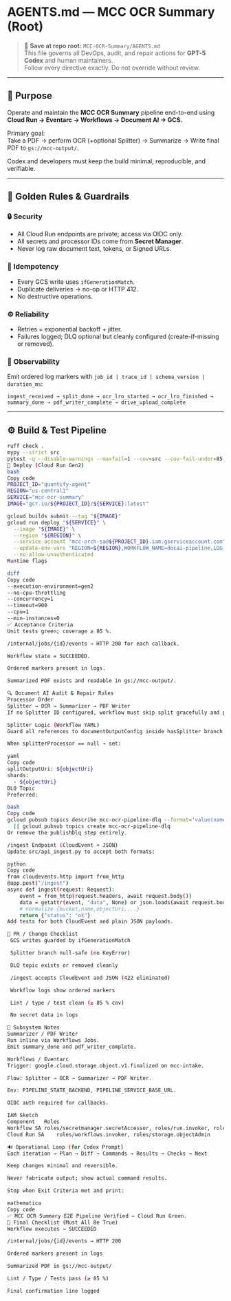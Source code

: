 # AGENTS.md — MCC OCR Summary (Root)

> 📍 **Save at repo root:** `MCC-OCR-Summary/AGENTS.md`  
> This file governs all DevOps, audit, and repair actions for **GPT-5 Codex** and human maintainers.  
> Follow every directive exactly. Do not override without review.

---

## 🎯 Purpose
Operate and maintain the **MCC OCR Summary** pipeline end-to-end using  
**Cloud Run → Eventarc → Workflows → Document AI → GCS.**

Primary goal:  
Take a PDF → perform OCR (+optional Splitter) → Summarize → Write final PDF to `gs://mcc-output/`.

Codex and developers must keep the build minimal, reproducible, and verifiable.

---

## 🧭 Golden Rules & Guardrails
### 🔒 Security
- All Cloud Run endpoints are private; access via OIDC only.
- All secrets and processor IDs come from **Secret Manager**.
- Never log raw document text, tokens, or Signed URLs.

### 🔁 Idempotency
- Every GCS write uses `ifGenerationMatch`.
- Duplicate deliveries → no-op or HTTP 412.
- No destructive operations.

### ⚙️ Reliability
- Retries = exponential backoff + jitter.  
- Failures logged; DLQ optional but cleanly configured (create-if-missing or removed).

### 🧩 Observability
Emit ordered log markers with `job_id | trace_id | schema_version | duration_ms`:

`ingest_received → split_done → ocr_lro_started → ocr_lro_finished → summary_done → pdf_writer_complete → drive_upload_complete`

---

## ⚙️ Build & Test Pipeline
```bash
ruff check .
mypy --strict src
pytest -q --disable-warnings --maxfail=1 --cov=src --cov-fail-under=85
🚀 Deploy (Cloud Run Gen2)
bash
Copy code
PROJECT_ID="quantify-agent"
REGION="us-central1"
SERVICE="mcc-ocr-summary"
IMAGE="gcr.io/${PROJECT_ID}/${SERVICE}:latest"

gcloud builds submit --tag "${IMAGE}"
gcloud run deploy "${SERVICE}" \
  --image "${IMAGE}" \
  --region "${REGION}" \
  --service-account "mcc-orch-sa@${PROJECT_ID}.iam.gserviceaccount.com" \
  --update-env-vars "REGION=${REGION},WORKFLOW_NAME=docai-pipeline,LOG_LEVEL=INFO" \
  --no-allow-unauthenticated
Runtime flags

diff
Copy code
--execution-environment=gen2
--no-cpu-throttling
--concurrency=1
--timeout=900
--cpu=1
--min-instances=0
✅ Acceptance Criteria
Unit tests green; coverage ≥ 85 %.

/internal/jobs/{id}/events → HTTP 200 for each callback.

Workflow state = SUCCEEDED.

Ordered markers present in logs.

Summarized PDF exists and readable in gs://mcc-output/.

🔍 Document AI Audit & Repair Rules
Processor Order
Splitter → OCR → Summarizer → PDF Writer
If no Splitter ID configured, workflow must skip split gracefully and pass objectUri directly to OCR.

Splitter Logic (Workflow YAML)
Guard all references to documentOutputConfig inside hasSplitter branch.

When splitterProcessor == null → set:

yaml
Copy code
splitOutputUri: ${objectUri}
shards:
  - ${objectUri}
DLQ Topic
Preferred:

bash
Copy code
gcloud pubsub topics describe mcc-ocr-pipeline-dlq --format='value(name)' \
  || gcloud pubsub topics create mcc-ocr-pipeline-dlq
Or remove the publishDlq step entirely.

/ingest Endpoint (CloudEvent + JSON)
Update src/api_ingest.py to accept both formats:

python
Copy code
from cloudevents.http import from_http
@app.post("/ingest")
async def ingest(request: Request):
    event = from_http(request.headers, await request.body())
    data = getattr(event, "data", None) or json.loads(await request.body())
    # normalize {bucket,name,objectUri,...}
    return {"status": "ok"}
Add tests for both CloudEvent and plain JSON payloads.

🧾 PR / Change Checklist
 GCS writes guarded by ifGenerationMatch

 Splitter branch null-safe (no KeyError)

 DLQ topic exists or removed cleanly

 /ingest accepts CloudEvent and JSON (422 eliminated)

 Workflow logs show ordered markers

 Lint / type / test clean (≥ 85 % cov)

 No secret data in logs

🧩 Subsystem Notes
Summarizer / PDF Writer
Run inline via Workflows Jobs.
Emit summary_done and pdf_writer_complete.

Workflows / Eventarc
Trigger: google.cloud.storage.object.v1.finalized on mcc-intake.

Flow: Splitter → OCR → Summarizer → PDF Writer.

Env: PIPELINE_STATE_BACKEND, PIPELINE_SERVICE_BASE_URL.

OIDC auth required for callbacks.

IAM Sketch
Component	Roles
Workflow SA	roles/secretmanager.secretAccessor, roles/run.invoker, roles/documentai.apiUser, roles/storage.objectAdmin
Cloud Run SA	roles/workflows.invoker, roles/storage.objectAdmin

🔊 Operational Loop (for Codex Prompt)
Each iteration → Plan → Diff → Commands → Results → Checks → Next

Keep changes minimal and reversible.

Never fabricate output; show actual command results.

Stop when Exit Criteria met and print:

mathematica
Copy code
✅ MCC OCR Summary E2E Pipeline Verified — Cloud Run Green.
🧪 Final Checklist (Must All Be True)
Workflow executes → SUCCEEDED

/internal/jobs/{id}/events → HTTP 200

Ordered markers present in logs

Summarized PDF in gs://mcc-output/

Lint / Type / Tests pass (≥ 85 %)

Final confirmation line logged